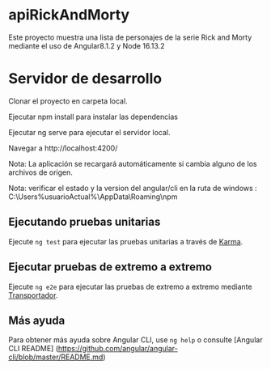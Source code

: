 # apiRickAndMorty
Este proyecto muestra una lista de personajes de la serie Rick and Morty mediante el uso de Angular8.1.2 y Node 16.13.2

# Servidor de desarrollo
Clonar el proyecto en carpeta local.

Ejecutar npm install para instalar las dependencias

Ejecutar ng serve para ejecutar el servidor local.

Navegar a http://localhost:4200/


Nota: La aplicación se recargará automáticamente si cambia alguno de los archivos de origen.

Nota: verificar el estado y la version del angular/cli en la ruta de windows : C:\Users\%usuarioActual%\AppData\Roaming\npm




## Ejecutando pruebas unitarias

Ejecute `ng test` para ejecutar las pruebas unitarias a través de [Karma](https://karma-runner.github.io).

## Ejecutar pruebas de extremo a extremo

Ejecute `ng e2e` para ejecutar las pruebas de extremo a extremo mediante [Transportador](http://www.protractortest.org/).

## Más ayuda

Para obtener más ayuda sobre Angular CLI, use `ng help` o consulte [Angular CLI README] (https://github.com/angular/angular-cli/blob/master/README.md)

